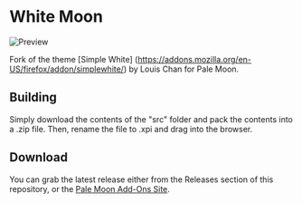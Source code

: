 # White Moon
![Preview](http://i67.tinypic.com/jh4gba.png)

Fork of the theme [Simple White] (https://addons.mozilla.org/en-US/firefox/addon/simplewhite/) by Louis Chan for Pale Moon.

## Building
Simply download the contents of the "src" folder  and pack the contents into a .zip file. Then, rename the file to .xpi and drag into the browser.

## Download
You can grab the latest release either from the Releases section of this repository, or the [Pale Moon Add-Ons Site](https://addons.palemoon.org/themes/complete/white-moon/).